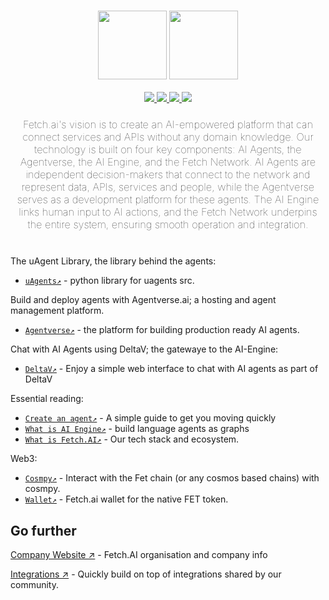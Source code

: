 <h3 align="center">
  <img
    src="https://raw.githubusercontent.com/fetchai/.github/main/profile/primary_logo_white.svg#gh-dark-mode-only"
    height="110"
  />
  <img
    src="https://raw.githubusercontent.com/fetchai/.github/main/profile/primary_logo_navy.svg#gh-light-mode-only"
    height="110"
  />
</h3>

<div>
  <p align="center">
    <a
    href="https://twitter.com/Fetch_ai">
        <img src="https://img.shields.io/badge/X/Twitter-000000?style=for-the-badge&logo=x&logoColor=white" />
    </a>
    <a href="https://uk.linkedin.com/company/fetch-ai">
        <img src="https://img.shields.io/badge/LinkedIn-0077B5?style=for-the-badge&logo=linkedin&logoColor=white" />
    </a>
    <a href="https://discord.gg/fetchai">
        <img src="https://img.shields.io/badge/Discord-5865F2?style=for-the-badge&logo=discord&logoColor=white" />
    </a>
    <a href="https://www.youtube.com/channel/UCrEQK_X2Vm1kCtftlRoodXA">
        <img src="https://img.shields.io/badge/YouTube-FF0000?style=for-the-badge&logo=youtube&logoColor=white" />
    </a>
  </p>
</div>

<h3 align="center" style="margin-bottom: 40px; font-weight: lighter">
  <p>Fetch.ai's vision is to create an AI-empowered platform that can connect services and APIs without any domain knowledge. Our technology is built on four key components: AI Agents, the Agentverse, the AI Engine, and the Fetch Network. AI Agents are independent decision-makers that connect to the network and represent data, APIs, services and people, while the Agentverse serves as a development platform for these agents. The AI Engine links human input to AI actions, and the Fetch Network underpins the entire system, ensuring smooth operation and integration.</p>
</h3>

The uAgent Library, the library behind the agents:

- [`uAgents↗️`](https://github.com/fetchai/uAgents) - python library for uagents src.

Build and deploy agents with Agentverse.ai; a hosting and agent management platform.
- [`Agentverse↗️`](https://agentverse.ai) - the platform for building production ready AI agents.

Chat with AI Agents using DeltaV; the gatewaye to the AI-Engine:
- [`DeltaV↗️`](https://deltav.agentverse.ai) - Enjoy a simple web interface to chat with AI agents as part of DeltaV

Essential reading:
- [`Create an agent↗️`](https://fetch.ai/docs/guides/agents/create-a-uagent) - A simple guide to get you moving quickly 
- [`What is AI Engine↗️`](https://fetch.ai/docs/concepts/ai-engine/ai-engine-intro) - build language agents as graphs 
- [`What is Fetch.AI↗️`](https://fetch.ai/docs/concepts/introducing-fetchai) - Our tech stack and ecosystem. 

Web3: 
- [`Cosmpy↗️`](https://github.com/fetchai/cosmpy) - Interact with the Fet chain (or any cosmos based chains) with cosmpy.
- [`Wallet↗️`](https://fetch.ai/docs/guides/fetch-network/fetch-wallet/fetch-wallet-getting-started) - Fetch.ai wallet for the native FET token.

## Go further


[Company Website ↗](https://fetch.ai) - Fetch.AI organisation and company info

[Integrations ↗](https://fetch.ai/integrations) - Quickly build on top of integrations shared by our community.